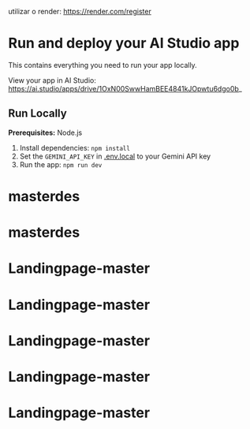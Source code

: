 utilizar o render: https://render.com/register

# Run and deploy your AI Studio app

This contains everything you need to run your app locally.

View your app in AI Studio: https://ai.studio/apps/drive/1OxN00SwwHamBEE4841kJOpwtu6dgo0b_

## Run Locally

**Prerequisites:**  Node.js


1. Install dependencies:
   `npm install`
2. Set the `GEMINI_API_KEY` in [.env.local](.env.local) to your Gemini API key
3. Run the app:
   `npm run dev`
# masterdes
# masterdes
# Landingpage-master
# Landingpage-master
# Landingpage-master
# Landingpage-master
# Landingpage-master
